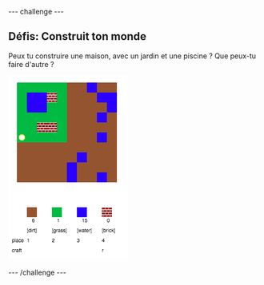 \--- challenge \---

## Défis: Construit ton monde

Peux tu construire une maison, avec un jardin et une piscine ? Que peux-tu faire d'autre ?

![capture d'écran](images/craft-build-example.png)

\--- /challenge \---